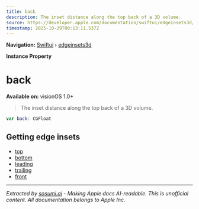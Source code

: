 ```yaml
---
title: back
description: The inset distance along the top back of a 3D volume.
source: https://developer.apple.com/documentation/swiftui/edgeinsets3d/back
timestamp: 2025-10-29T00:13:11.537Z
---
```


**Navigation:** [Swiftui](/documentation/swiftui) › [edgeinsets3d](/documentation/swiftui/edgeinsets3d)

**Instance Property**

# back

**Available on:** visionOS 1.0+

> The inset distance along the top back of a 3D volume.

```swift
var back: CGFloat
```

## Getting edge insets

- [top](/documentation/swiftui/edgeinsets3d/top)
- [bottom](/documentation/swiftui/edgeinsets3d/bottom)
- [leading](/documentation/swiftui/edgeinsets3d/leading)
- [trailing](/documentation/swiftui/edgeinsets3d/trailing)
- [front](/documentation/swiftui/edgeinsets3d/front)

---

*Extracted by [sosumi.ai](https://sosumi.ai) - Making Apple docs AI-readable.*
*This is unofficial content. All documentation belongs to Apple Inc.*
